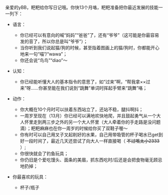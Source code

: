 ---
---

亲爱的yBB，粑粑给你写日记哦。你快13个月咯，粑粑准备把你最近发展的技能一一列下：
  
- 语言：  
  - 你已经可以有意向的喊“妈妈”“爸爸”了，还有“爷爷”（这可能是你最容易发的音了，所以你总是叫“爷爷”）；
  - 当你听到我们说起猫/狗的时候，甚至指着图画上的猫/狗时，你都能开心地来一句“喵”/“wawa”；
  - 你还会说“鸟鸟”“diao”～  
- 认知：
  - 你已经能听懂大人的基本指令的意思了，如“过来”啊，“帮我拿××过来”呀……你甚至能在我们说到“跳舞”单词时挥起手臂来“跳舞”咯；

- 动作：  
  - 你大概在10个月时可以扶着东西站立了，还站不稳，腿抖啊抖；
  - 一周岁至现在（13月）你已经可以满地欢快地爬，并且鼓起勇气从一个大人怀里走到两三步之外的另一个大人怀里（大人牵着你的手走路是没问题滴）；粑粑麻麻也在你一周岁的时候给你买了双鞋子喔～
  - 你有时可以自己用叉子叉起削好的水果，自己用带吸管的杯子喝水已get到好一段时间了，最近几天还尝试了向大人一样直接喝（ ~~不过嘴太小2333~~ ）; 
  - 你很快就会了钓鱼玩具；
  - 你仍旧是个爱吃馒头、面条的美眉，抓东西吃时/后还是会把食物毫无顾忌地扔掉；

- 你最喜欢的玩具：
  - 杯子/瓶子
